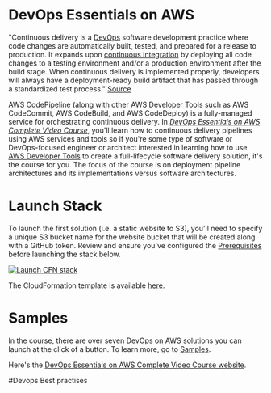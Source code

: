 # DevOps Essentials on AWS 
"Continuous delivery is a [DevOps](https://aws.amazon.com/devops/) software development practice where code changes are automatically built, tested, and prepared for a release to production. It expands upon [continuous integration](https://aws.amazon.com/devops/continuous-integration/) by deploying all code changes to a testing environment and/or a production environment after the build stage. When continuous delivery is implemented properly, developers will always have a deployment-ready build artifact that has passed through a standardized test process." [Source](https://aws.amazon.com/devops/continuous-delivery/)

AWS CodePipeline (along with other AWS Developer Tools such as AWS CodeCommit, AWS CodeBuild, and AWS CodeDeploy) is a fully-managed service for orchestrating continuous delivery. In *[DevOps Essentials on AWS Complete Video Course](https://www.udemy.com/devops-essentials-on-aws/)*, you'll learn how to continuous delivery pipelines using AWS services and tools so if you're some type of software or DevOps-focused engineer or architect interested in learning how to use [AWS Developer Tools](https://aws.amazon.com/products/developer-tools/) to create a full-lifecycle software delivery solution, it's the course for you. The focus of the course is on deployment pipeline architectures and its implementations versus software architectures.


# Launch Stack
To launch the first solution (i.e. a static website to S3), you'll need to specify a unique S3 bucket name for the website bucket that will be created along with a GitHub token. Review and ensure you've configured the [Prerequisites](https://github.com/stelligent/devops-essentials/wiki/Prerequisites) before launching the stack below.

[![Launch CFN stack](https://s3.amazonaws.com/www.devopsessentialsaws.com/img/deploy-to-aws.png)](https://console.aws.amazon.com/cloudformation/home?region=us-east-1#cstack=sn%7Edevops-essentials-static%7Cturl%7Ehttps://s3.amazonaws.com/www.devopsessentialsaws.com/samples/static/pipeline.yml) 

The CloudFormation template is available [here](https://s3.amazonaws.com/www.devopsessentialsaws.com/samples/static/pipeline.yml).

# Samples
In the course, there are over seven DevOps on AWS solutions you can launch at the click of a button. To learn more, go to [Samples](https://github.com/stelligent/devops-essentials/tree/master/samples). 

Here's the [DevOps Essentials on AWS Complete Video Course website](http://www.devopsessentialsaws.com/).

#Devops Best practises